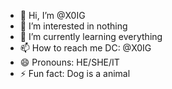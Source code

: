- 👋 Hi, I’m @X0IG
- 👀 I’m interested in nothing
- 🌱 I’m currently learning everything
- 📫 How to reach me DC: @X0IG
- 😄 Pronouns: HE/SHE/IT
- ⚡ Fun fact: Dog is a animal

<!---
X0IG/X0IG is a ✨ special ✨ repository because its `README.md` (this file) appears on your GitHub profile.
You can click the Preview link to take a look at your changes.
--->
